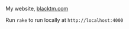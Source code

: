 My website, [blacktm.com](http://blacktm.com)

Run `rake` to run locally at `http://localhost:4000`
